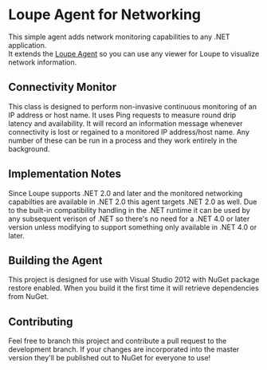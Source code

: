 Loupe Agent for Networking
===================

This simple agent adds network monitoring capabilities to any .NET application.  
It extends the [Loupe Agent](http://nuget.org/GibraltarSoft/Gibraltar.Agent) so you can 
use any viewer for Loupe to visualize network information.

Connectivity Monitor
--------------------

This class is designed to perform non-invasive continuous monitoring of an IP address or host name.
It uses Ping requests to measure round drip latency and availability.  It will record an information
message whenever connectivity is lost or regained to a monitored IP address/host name.  Any number of
these can be run in a process and they work entirely in the background.  

Implementation Notes
--------------------

Since Loupe supports .NET 2.0 and later and the monitored networking capabilties are available
in .NET 2.0 this agent targets .NET 2.0 as well.  Due to the built-in compatibility handling in the
.NET runtime it can be used by any subsequent verison of .NET so there's no need for a .NET 4.0 or later
version unless modifying to support something only available in .NET 4.0 or later.


Building the Agent
------------------

This project is designed for use with Visual Studio 2012 with NuGet package restore enabled.
When you build it the first time it will retrieve dependencies from NuGet.

Contributing
------------

Feel free to branch this project and contribute a pull request to the development branch. 
If your changes are incorporated into the master version they'll be published out to NuGet for
everyone to use!